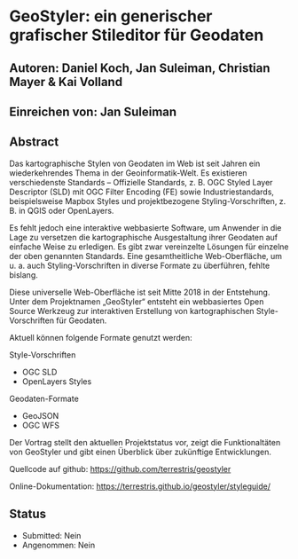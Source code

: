 # GeoStyler: ein generischer grafischer Stileditor für Geodaten

## Autoren: Daniel Koch, Jan Suleiman, Christian Mayer & Kai Volland

## Einreichen von: Jan Suleiman

## Abstract

Das kartographische Stylen von Geodaten im Web ist seit Jahren ein wiederkehrendes Thema in der Geoinformatik-Welt. Es existieren verschiedenste Standards – Offizielle Standards, z. B. OGC Styled Layer Descriptor (SLD) mit OGC Filter Encoding (FE) sowie Industriestandards, beispielsweise Mapbox Styles und projektbezogene Styling-Vorschriften, z. B. in QGIS oder OpenLayers.

Es fehlt jedoch eine interaktive webbasierte Software, um Anwender in die Lage zu versetzen die kartographische Ausgestaltung ihrer Geodaten auf einfache Weise zu erledigen. Es gibt zwar vereinzelte Lösungen für einzelne der oben genannten Standards. Eine gesamtheitliche Web-Oberfläche, um u. a. auch Styling-Vorschriften in diverse Formate zu überführen, fehlte bislang.

Diese universelle Web-Oberfläche ist seit Mitte 2018 in der Entstehung. Unter dem Projektnamen „GeoStyler“ entsteht ein webbasiertes Open Source Werkzeug zur interaktiven Erstellung von kartographischen Style-Vorschriften für Geodaten.

Aktuell können folgende Formate genutzt werden:

Style-Vorschriften

  - OGC SLD
  - OpenLayers Styles

Geodaten-Formate

  - GeoJSON
  - OGC WFS

Der Vortrag stellt den aktuellen Projektstatus vor, zeigt die Funktionaltäten
von GeoStyler und gibt einen Überblick über zukünftige Entwicklungen.

Quellcode auf github: https://github.com/terrestris/geostyler

Online-Dokumentation: https://terrestris.github.io/geostyler/styleguide/

## Status

* Submitted: Nein
* Angenommen: Nein
